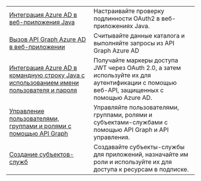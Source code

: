 |  |  |
|---------|---------|
| [Интеграция Azure AD в веб-приложения Java][1] | Настраивайте проверку подлинности OAuth2 в веб-приложениях Java.
| [Вызов API Graph Azure AD в веб-приложении][2] | Считывайте данные каталога и выполняйте запросы из API Graph Azure AD |
| [Интеграция Azure AD в командную строку Java с использованием имени пользователя и пароля][3] | Получайте маркеры доступа JWT через OAuth 2.0, а затем используйте их для аутентификации с помощью веб-API, защищенных с помощью Azure AD. |
| [Управление пользователями, группами и ролями с помощью API Graph][4] | Управляйте пользователями, группами, ролями и субъектами-службами с помощью API Graph и API управления. 
| [Создание субъектов-служб][5] | Создавайте субъекты-службы для приложений, назначайте им роли и используйте их для доступа к ресурсам в подписке. | 

[1]: https://azure.microsoft.com/resources/samples/active-directory-java-webapp-openidconnect/
[2]: https://azure.microsoft.com/resources/samples/active-directory-java-graphapi-web/
[3]: https://azure.microsoft.com/resources/samples/active-directory-java-native-headless/
[4]: https://azure.microsoft.com/resources/samples/aad-java-browse-graph-and-manage-roles/
[5]: https://azure.microsoft.com/resources/samples/aad-java-manage-service-principals/